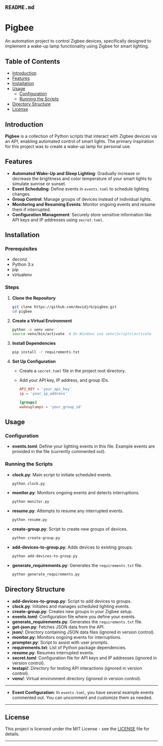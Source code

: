 ## `README.md`

# Pigbee

An automation project to control Zigbee devices, specifically designed to implement a wake-up lamp functionality using Zigbee for smart lighting.

## Table of Contents

- [Introduction](#introduction)
- [Features](#features)
- [Installation](#installation)
- [Usage](#usage)
  - [Configuration](#configuration)
  - [Running the Scripts](#running-the-scripts)
- [Directory Structure](#directory-structure)
- [License](#license)

## Introduction

**Pigbee** is a collection of Python scripts that interact with Zigbee devices via an API, enabling automated control of smart lights. The primary inspiration for this project was to create a wake-up lamp for personal use.

## Features

- **Automated Wake-Up and Sleep Lighting**: Gradually increase or decrease the brightness and color temperature of your smart lights to simulate sunrise or sunset.
- **Event Scheduling**: Define events in `events.toml` to schedule lighting changes.
- **Group Control**: Manage groups of devices instead of individual lights.
- **Monitoring and Resuming Events**: Monitor ongoing events and resume them if interrupted.
- **Configuration Management**: Securely store sensitive information like API keys and IP addresses using `secret.toml`.

## Installation

### Prerequisites

- deconz
- Python 3.x
- pip
- virtualenv

### Steps

1. **Clone the Repository**

   ```bash
   git clone https://github.com/davidjrb/pigbee.git
   cd pigbee
   ```

2. **Create a Virtual Environment**

   ```bash
   python -m venv venv
   source venv/bin/activate  # On Windows use venv\Scripts\activate
   ```

3. **Install Dependencies**

   ```bash
   pip install -r requirements.txt
   ```

4. **Set Up Configuration**

   - Create a `secret.toml` file in the project root directory.
   - Add your API key, IP address, and group IDs.

     ```toml
     API_KEY = 'your_api_key'
     ip = 'your_ip_address'

     [groups]
     wakeuplamps = 'your_group_id'
     ```

## Usage

### Configuration

- **events.toml**: Define your lighting events in this file. Example events are provided in the file (currently commented out).

### Running the Scripts

- **clock.py**: Main script to initiate scheduled events.

  ```bash
  python clock.py
  ```

- **monitor.py**: Monitors ongoing events and detects interruptions.

  ```bash
  python monitor.py
  ```

- **resume.py**: Attempts to resume any interrupted events.

  ```bash
  python resume.py
  ```

- **create-group.py**: Script to create new groups of devices.

  ```bash
  python create-group.py
  ```

- **add-devices-to-group.py**: Adds devices to existing groups.

  ```bash
  python add-devices-to-group.py
  ```

- **generate_requirements.py**: Generates the `requirements.txt` file.

  ```bash
  python generate_requirements.py
  ```

## Directory Structure

- **add-devices-to-group.py**: Script to add devices to groups.
- **clock.py**: Initiates and manages scheduled lighting events.
- **create-group.py**: Creates new groups in your Zigbee setup.
- **events.toml**: Configuration file where you define your events.
- **generate_requirements.py**: Generates the `requirements.txt` file.
- **get-json.py**: Fetches JSON data from the API.
- **json/**: Directory containing JSON data files (ignored in version control).
- **monitor.py**: Monitors ongoing events for interruptions.
- **prompter.py**: Script to assist with user prompts.
- **requirements.txt**: List of Python package dependencies.
- **resume.py**: Resumes interrupted events.
- **secret.toml**: Configuration file for API keys and IP addresses (ignored in version control).
- **testapi/**: Directory for testing API interactions (ignored in version control).
- **venv/**: Virtual environment directory (ignored in version control).

---

- **Event Configuration**: In `events.toml`, you have several example events commented out. You can uncomment and customize them as needed.

---

## License

This project is licensed under the MIT License - see the [LICENSE](LICENSE) file for details.

---
